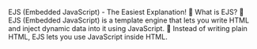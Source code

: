 EJS (Embedded JavaScript) - The Easiest Explanation!
🚀 What is EJS?
🔹 EJS (Embedded JavaScript) is a template engine that lets you write HTML and inject dynamic data into it using JavaScript.
🔹 Instead of writing plain HTML, EJS lets you use JavaScript inside HTML.

